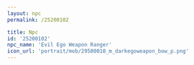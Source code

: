 ```yaml
---
layout: npc
permalink: /25200102

title: Npc
id: '25200102'
npc_name: 'Evil Ego Weapon Ranger'
icon_url: 'portrait/mob/29500010_m_darkegoweapon_bow_p.png'
---
```


